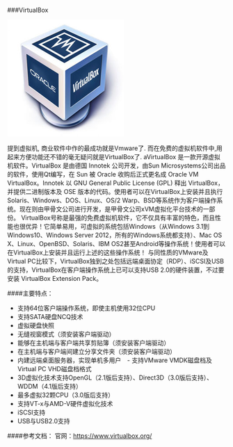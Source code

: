 ###VirtualBox

![](/images/introduction/solutions/virtualboxlogo.png)

提到虚拟机, 商业软件中作的最成功就是Vmware了. 而在免费的虚拟机软件中,用起来方便功能还不错的毫无疑问就是VirtualBox了.
aVirtualBox 是一款开源虚拟机软件。VirtualBox 是由德国 Innotek 公司开发，由Sun Microsystems公司出品的软件，使用Qt编写，在 Sun 被 Oracle 收购后正式更名成 Oracle VM VirtualBox。Innotek 以 GNU General Public License (GPL) 释出 VirtualBox，并提供二进制版本及 OSE 版本的代码。使用者可以在VirtualBox上安装并且执行Solaris、Windows、DOS、Linux、OS/2 Warp、BSD等系统作为客户端操作系统。现在则由甲骨文公司进行开发，是甲骨文公司xVM虚拟化平台技术的一部份。
VirtualBox号称是最强的免费虚拟机软件，它不仅具有丰富的特色，而且性能也很优异！它简单易用，可虚拟的系统包括Windows（从Windows 3.1到Windows10、Windows Server 2012，所有的Windows系统都支持）、Mac OS X、Linux、OpenBSD、Solaris、IBM OS2甚至Android等操作系统！使用者可以在VirtualBox上安装并且运行上述的这些操作系统！ 与同性质的VMware及Virtual PC比较下，VirtualBox独到之处包括远端桌面协定（RDP）、iSCSI及USB的支持，VirtualBox在客户端操作系统上已可以支持USB 2.0的硬件装置，不过要安装 VirtualBox Extension Pack。

####主要特点：

- 支持64位客户端操作系统，即使主机使用32位CPU
- 支持SATA硬盘NCQ技术
- 虚拟硬盘快照
- 无缝视窗模式（须安装客户端驱动）
- 能够在主机端与客户端共享剪贴簿（须安装客户端驱动）
- 在主机端与客户端间建立分享文件夹（须安装客户端驱动）
- 内建远端桌面服务器，实现单机多用户　- 支持VMware VMDK磁盘档及Virtual PC VHD磁盘档格式
- 3D虚拟化技术支持OpenGL（2.1版后支持）、Direct3D（3.0版后支持）、WDDM（4.1版后支持）
- 最多虚拟32颗CPU（3.0版后支持）
- 支持VT-x与AMD-V硬件虚拟化技术
- iSCSI支持
- USB与USB2.0支持

####参考文档：
官网：https://www.virtualbox.org/
